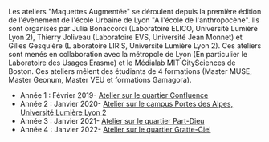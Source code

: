 Les ateliers "Maquettes Augmentée" se déroulent depuis la première édition de l'évènement de l'école Urbaine de Lyon "A l'école de l'anthropocène". 
Ils sont organisés par Julia Bonaccorci (Laboratoire ELICO, Université Lumière Lyon 2), Thierry Joliveau (Laboratoire EVS, Université Jean Monnet) et Gilles Gesquière (L aboratoire LIRIS, Université Lumière Lyon 2). Ces ateliers sont menés en collaboration avec la métropole de Lyon (En particulier le Laboratoire des Usages Erasme) et le Médialab MIT CitySciences de Boston. 
Ces ateliers mêlent des étudiants de 4 formations (Master MUSE, Master Geonum, Master VEU et formations Gamagora).

 * Année 1 : Février 2019- [Atelier sur le quartier Confluence](WorkshopMA1.md)
 * Année 2 : Janvier 2020- [Atelier sur le campus Portes des Alpes, Université Lumière Lyon 2](WorkshopMA2.md)
 * Année 3 : Janvier 2021- [Atelier sur le quartier Part-Dieu](WorkshopMA3.md)
 * Année 4 : Janvier 2022- [Atelier sur le quartier Gratte-Ciel](WorkshopMA4.md)
